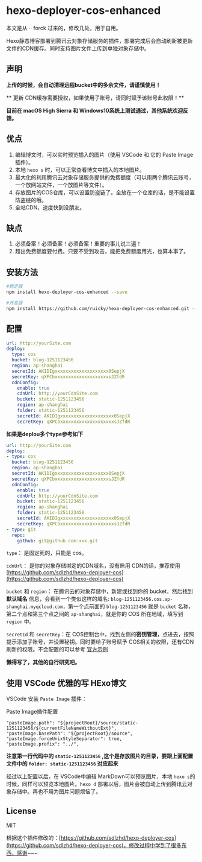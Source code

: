 # hexo-deployer-cos-enhanced
本文是从 ·· forck 过来的，修改几处，用于自用。


Hexo静态博客部署到腾讯云对象存储服务的插件，部署完成后会自动刷新被更新文件的CDN缓存。同时支持图片文件上传到单独对象存储中。

## 声明

**上传的时候，会自动清理远程bucket中的多余文件，请谨慎使用！**

** 更新 CDN缓存需要授权，如果使用子账号，请同时赋予该账号此权限！**

**目前在 macOS High Sierra 和 Windows10系统上测试通过，其他系统欢迎反馈。**

## 优点

1. 编辑博文时，可以实时预览插入的图片（使用 VSCode 和 它的 Paste Image 插件）。
2. 本地 `hexo s` 时，可以正常查看博文中插入的本地图片。
3. 最大化的利用腾讯云对象存储服务提供的免费额度（可以用两个腾讯云账号，一个放网站文件，一个放图片等文件）。
4. 存放图片的COS仓库，可以设置防盗链了。全放在一个仓库的话，是不能设置防盗链的哦。
5. 全站CDN，速度快到没朋友。

## 缺点

1. 必须备案！必须备案！必须备案！重要的事儿说三遍！
2. 超出免费额度要付费。只要不受到攻击，能把免费额度用光，也算本事了。

## 安装方法

``` bash
#稳定版
npm install hexo-deployer-cos-enhanced --save
```

``` bash
#开发版
npm install https://github.com/ruicky/hexo-deployer-cos-enhanced.git --save
```

## 配置

``` yml
url: http://yourSite.com
deploy: 
  type: cos
  bucket: blog-1251123456
  region: ap-shanghai
  secretId: AKIDIgxxxxxxxxxxxxxxxxxxxx0SepjX
  secretKey: qXPCbxxxxxxxxxxxxxxxxxxxxsJZfdR
  cdnConfig:
    enable: true
    cdnUrl: http://yourCdnSite.com
    bucket: static-1251123456
    region: ap-shanghai
    folder: static-1251123456
    secretId: AKIDIgxxxxxxxxxxxxxxxxxxxx0SepjX
    secretKey: qXPCbxxxxxxxxxxxxxxxxxxxxsJZfdR
```

**如果是deplou多个type参考如下**
``` yml
url: http://yourSite.com
deploy: 
- type: cos
  bucket: blog-1251123456
  region: ap-shanghai
  secretId: AKIDIgxxxxxxxxxxxxxxxxxxxx0SepjX
  secretKey: qXPCbxxxxxxxxxxxxxxxxxxxxsJZfdR
  cdnConfig:
    enable: true
    cdnUrl: http://yourCdnSite.com
    bucket: static-1251123456
    region: ap-shanghai
    folder: static-1251123456
    secretId: AKIDIgxxxxxxxxxxxxxxxxxxxx0SepjX
    secretKey: qXPCbxxxxxxxxxxxxxxxxxxxxsJZfdR
- type: git
  repo:
    github: git@github.com:xxx.git    
```

`type`： 是固定死的，只能是 cos。

`cdnUrl`： 是你的对象存储绑定的CDN域名，没有启用 CDN的话，推荐使用 [https://github.com/sdlzhd/hexo-deployer-cos](https://github.com/sdlzhd/hexo-deployer-cos)

`bucket` 和 `region`： 在腾讯云的对象存储中，新建或找到你的 bucket，然后找到 **默认域名** 信息，会看到一个类似这样的域名: `blog-1251123456.cos.ap-shanghai.myqcloud.com`，第一个点前面的 `blog-1251123456` 就是 `bucket` 名称，第二个点和第三个点之间的 `ap-shanghai`，就是你的 COS 所在地域，填写到 `region` 中。

`secretId` 和 `secretKey`：在 COS控制台中，找到左侧的**密钥管理**，点进去，按照提示添加子账号，并设置秘钥。同时要给子账号赋予 COS相关的权限，还有CDN刷新的权限。不会配置的可以参考 [官方示例](https://cloud.tencent.com/document/product/228/14867)


**懒得写了，其他的自行研究吧。**



## 使用 VSCode 优雅的写 HExo博文

VSCode 安装 `Paste Image` 插件：

Paste Image插件配置

```
"pasteImage.path": "${projectRoot}/source/static-1251123456/${currentFileNameWithoutExt}",
"pasteImage.basePath": "${projectRoot}/source",
"pasteImage.forceUnixStyleSeparator": true,
"pasteImage.prefix": "../",
```

**注意第一行代码中的 `static-1251123456` ,这个是存放图片的目录，要跟上面配置文件中的 `folder: static-1251123456` 对应起来**

经过以上配置以后，在 VSCode中编辑 MarkDown可以预览图片，本地 `hexo s`的时候，同样可以预览本地图片。`hexo d` 部署以后，图片会被自动上传到腾讯云对象存储中。再也不用为图片问题烦恼了。

## License

MIT

根据这个插件修改的：[https://github.com/sdlzhd/hexo-deployer-cos](https://github.com/sdlzhd/hexo-deployer-cos)，修改过程中学到了很多东西，感谢~~~